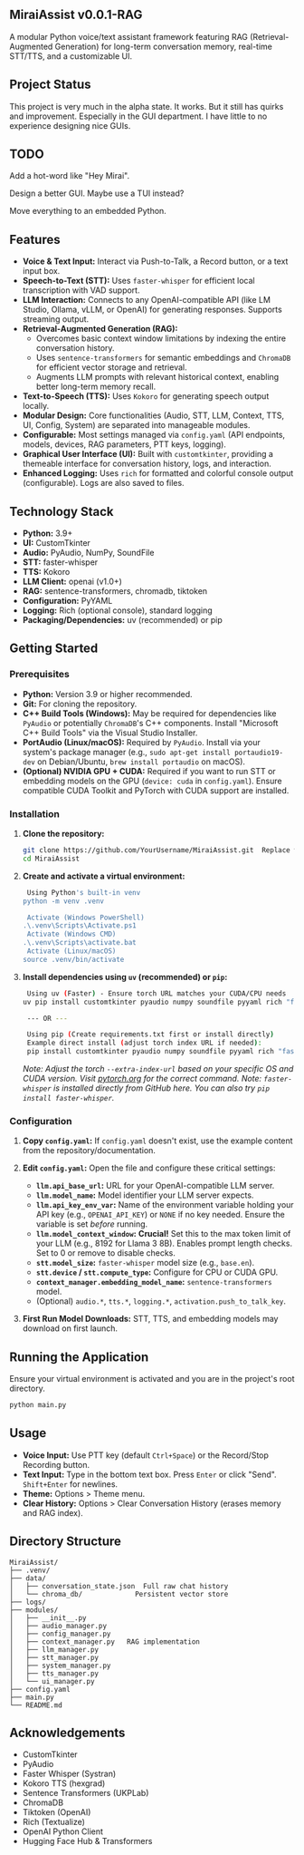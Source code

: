  ## MiraiAssist v0.0.1-RAG

 A modular Python voice/text assistant framework featuring RAG (Retrieval-Augmented Generation) for long-term conversation memory, real-time STT/TTS, and a customizable UI.

## Project Status
This project is very much in the alpha state. It works. But it still has quirks and improvement. Especially in the GUI department. I have little to no experience designing nice GUIs.

## TODO

Add a hot-word like "Hey Mirai".

Design a better GUI. Maybe use a TUI instead?

Move everything to an embedded Python.

 ## Features

 *   **Voice & Text Input:** Interact via Push-to-Talk, a Record button, or a text input box.
 *   **Speech-to-Text (STT):** Uses `faster-whisper` for efficient local transcription with VAD support.
 *   **LLM Interaction:** Connects to any OpenAI-compatible API (like LM Studio, Ollama, vLLM, or OpenAI) for generating responses. Supports streaming output.
 *   **Retrieval-Augmented Generation (RAG):**
     *   Overcomes basic context window limitations by indexing the entire conversation history.
     *   Uses `sentence-transformers` for semantic embeddings and `ChromaDB` for efficient vector storage and retrieval.
     *   Augments LLM prompts with relevant historical context, enabling better long-term memory recall.
 *   **Text-to-Speech (TTS):** Uses `Kokoro` for generating speech output locally.
 *   **Modular Design:** Core functionalities (Audio, STT, LLM, Context, TTS, UI, Config, System) are separated into manageable modules.
 *   **Configurable:** Most settings managed via `config.yaml` (API endpoints, models, devices, RAG parameters, PTT keys, logging).
 *   **Graphical User Interface (UI):** Built with `customtkinter`, providing a themeable interface for conversation history, logs, and interaction.
 *   **Enhanced Logging:** Uses `rich` for formatted and colorful console output (configurable). Logs are also saved to files.

 ## Technology Stack

 *   **Python:** 3.9+
 *   **UI:** CustomTkinter
 *   **Audio:** PyAudio, NumPy, SoundFile
 *   **STT:** faster-whisper
 *   **TTS:** Kokoro
 *   **LLM Client:** openai (v1.0+)
 *   **RAG:** sentence-transformers, chromadb, tiktoken
 *   **Configuration:** PyYAML
 *   **Logging:** Rich (optional console), standard logging
 *   **Packaging/Dependencies:** uv (recommended) or pip

 ## Getting Started

 ### Prerequisites

 *   **Python:** Version 3.9 or higher recommended.
 *   **Git:** For cloning the repository.
 *   **C++ Build Tools (Windows):** May be required for dependencies like `PyAudio` or potentially `ChromaDB`'s C++ components. Install "Microsoft C++ Build Tools" via the Visual Studio Installer.
 *   **PortAudio (Linux/macOS):** Required by `PyAudio`. Install via your system's package manager (e.g., `sudo apt-get install portaudio19-dev` on Debian/Ubuntu, `brew install portaudio` on macOS).
 *   **(Optional) NVIDIA GPU + CUDA:** Required if you want to run STT or embedding models on the GPU (`device: cuda` in `config.yaml`). Ensure compatible CUDA Toolkit and PyTorch with CUDA support are installed.

 ### Installation

 1.  **Clone the repository:**
     ```bash
     git clone https://github.com/YourUsername/MiraiAssist.git  Replace with your repo URL
     cd MiraiAssist
     ```

 2.  **Create and activate a virtual environment:**
     ```bash
      Using Python's built-in venv
     python -m venv .venv

      Activate (Windows PowerShell)
     .\.venv\Scripts\Activate.ps1
      Activate (Windows CMD)
     .\.venv\Scripts\activate.bat
      Activate (Linux/macOS)
     source .venv/bin/activate
     ```

 3.  **Install dependencies using `uv` (recommended) or `pip`:**
     ```bash
      Using uv (Faster) - Ensure torch URL matches your CUDA/CPU needs
     uv pip install customtkinter pyaudio numpy soundfile pyyaml rich "faster-whisper @ git+https://github.com/SYSTRAN/faster-whisper.git" openai kokoro sentence-transformers chromadb tiktoken torch torchaudio --extra-index-url https://download.pytorch.org/whl/cu121

      --- OR ---

      Using pip (Create requirements.txt first or install directly)
      Example direct install (adjust torch index URL if needed):
      pip install customtkinter pyaudio numpy soundfile pyyaml rich "faster-whisper @ git+https://github.com/SYSTRAN/faster-whisper.git" openai kokoro sentence-transformers chromadb tiktoken torch torchaudio --extra-index-url https://download.pytorch.org/whl/cu121
     ```
     *Note: Adjust the torch `--extra-index-url` based on your specific OS and CUDA version. Visit [pytorch.org](https://pytorch.org/) for the correct command.*
     *Note: `faster-whisper` is installed directly from GitHub here. You can also try `pip install faster-whisper`.*

 ### Configuration

 1.  **Copy `config.yaml`:** If `config.yaml` doesn't exist, use the example content from the repository/documentation.

 2.  **Edit `config.yaml`:** Open the file and configure these critical settings:
     *   **`llm.api_base_url`:** URL for your OpenAI-compatible LLM server.
     *   **`llm.model_name`:** Model identifier your LLM server expects.
     *   **`llm.api_key_env_var`:** Name of the environment variable holding your API key (e.g., `OPENAI_API_KEY`) or `NONE` if no key needed. Ensure the variable is set *before* running.
     *   **`llm.model_context_window`:** **Crucial!** Set this to the max token limit of your LLM (e.g., 8192 for Llama 3 8B). Enables prompt length checks. Set to 0 or remove to disable checks.
     *   **`stt.model_size`:** `faster-whisper` model size (e.g., `base.en`).
     *   **`stt.device` / `stt.compute_type`:** Configure for CPU or CUDA GPU.
     *   **`context_manager.embedding_model_name`:** `sentence-transformers` model.
     *   (Optional) `audio.*`, `tts.*`, `logging.*`, `activation.push_to_talk_key`.

 3.  **First Run Model Downloads:** STT, TTS, and embedding models may download on first launch.

 ## Running the Application

 Ensure your virtual environment is activated and you are in the project's root directory.

 ```bash
 python main.py
 ```

 ## Usage

 *   **Voice Input:** Use PTT key (default `Ctrl+Space`) or the Record/Stop Recording button.
 *   **Text Input:** Type in the bottom text box. Press `Enter` or click "Send". `Shift+Enter` for newlines.
 *   **Theme:** Options > Theme menu.
 *   **Clear History:** Options > Clear Conversation History (erases memory and RAG index).

 ## Directory Structure

 ```
 MiraiAssist/
 ├── .venv/
 ├── data/
 │   ├── conversation_state.json  Full raw chat history
 │   └── chroma_db/             Persistent vector store
 ├── logs/
 ├── modules/
 │   ├── __init__.py
 │   ├── audio_manager.py
 │   ├── config_manager.py
 │   ├── context_manager.py   RAG implementation
 │   ├── llm_manager.py
 │   ├── stt_manager.py
 │   ├── system_manager.py
 │   ├── tts_manager.py
 │   └── ui_manager.py
 ├── config.yaml
 ├── main.py
 └── README.md
 ```

 ## Acknowledgements

 *   CustomTkinter
 *   PyAudio
 *   Faster Whisper (Systran)
 *   Kokoro TTS (hexgrad)
 *   Sentence Transformers (UKPLab)
 *   ChromaDB
 *   Tiktoken (OpenAI)
 *   Rich (Textualize)
 *   OpenAI Python Client
 *   Hugging Face Hub & Transformers
